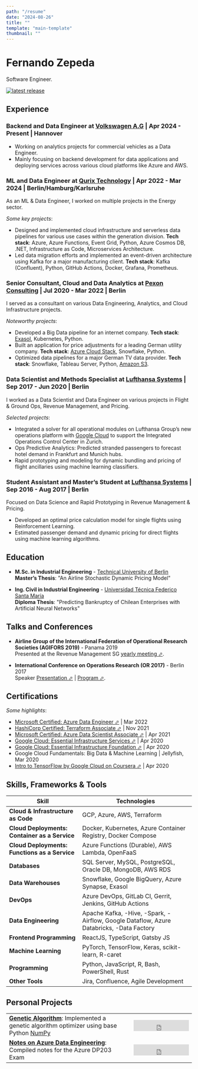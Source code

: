 ```yaml
---
path: "/resume"  
date: "2024-08-26"  
title: ""  
template: "main-template"  
thumbnail: ""
---
```


# Fernando Zepeda

Software Engineer.

[![latest release](https://img.shields.io/github/v/tag/Fmrhj/cv?label=download%20pdf%20cv)](https://github.com/Fmrhj/cv/releases/latest/download/Zepeda_resume.pdf)

## Experience

### Backend and Data Engineer at [Volkswagen A.G](https://www.volkswagen-group.com/en) | Apr 2024 - Present | Hannover

- Working on analytics projects for commercial vehicles as a Data Engineer.
- Mainly focusing on backend development for data applications and deploying services across various cloud platforms like Azure and AWS.

### ML and Data Engineer at [Qurix Technology](https://www.qurix.tech) | Apr 2022 - Mar 2024 | Berlin/Hamburg/Karlsruhe

As an ML & Data Engineer, I worked on multiple projects in the Energy sector.

*Some key projects*:

- Designed and implemented cloud infrastructure and serverless data pipelines for various use cases within the generation division. **Tech stack**: Azure, Azure Functions, Event Grid, Python, Azure Cosmos DB, .NET, Infrastructure as Code, Microservices Architecture.
- Led data migration efforts and implemented an event-driven architecture using Kafka for a major manufacturing client. **Tech stack**: Kafka (Confluent), Python, GitHub Actions, Docker, Grafana, Prometheus.

### Senior Consultant, Cloud and Data Analytics at [Pexon Consulting](https://pexon-consulting.de) | Jul 2020 - Mar 2022 | Berlin

I served as a consultant on various Data Engineering, Analytics, and Cloud Infrastructure projects.

*Noteworthy projects*:

- Developed a Big Data pipeline for an internet company. **Tech stack**: [Exasol](https://www.exasol.com), Kubernetes, Python.
- Built an application for price adjustments for a leading German utility company. **Tech stack**: [Azure Cloud Stack](https://azure.microsoft.com/en-us/), Snowflake, Python.
- Optimized data pipelines for a major German TV data provider. **Tech stack**: Snowflake, Tableau Server, Python, [Amazon S3](https://aws.amazon.com/s3/?nc2=h_ql_prod_fs_s3).

### Data Scientist and Methods Specialist at [Lufthansa Systems](https://www.lhsystems.com) | Sep 2017 - Jun 2020 | Berlin

I worked as a Data Scientist and Data Engineer on various projects in Flight & Ground Ops, Revenue Management, and Pricing.

*Selected projects*:

- Integrated a solver for all operational modules on Lufthansa Group’s new operations platform with [Google Cloud](https://cloud.google.com/) to support the Integrated Operations Control Center in Zurich.
- Ops Predictive Analytics: Predicted stranded passengers to forecast hotel demand in Frankfurt and Munich hubs.
- Rapid prototyping and modeling for dynamic bundling and pricing of flight ancillaries using machine learning classifiers.

### Student Assistant and Master’s Student at [Lufthansa Systems](https://www.lhsystems.com) | Sep 2016 - Aug 2017 | Berlin

Focused on Data Science and Rapid Prototyping in Revenue Management & Pricing.

- Developed an optimal price calculation model for single flights using Reinforcement Learning.
- Estimated passenger demand and dynamic pricing for direct flights using machine learning algorithms.

## Education

- **M.Sc. in Industrial Engineering** - [Technical University of Berlin](https://www.tu-berlin.de/menue/home/)  
  **Master’s Thesis**: "An Airline Stochastic Dynamic Pricing Model"

- **Ing. Civil in Industrial Engineering** - [Universidad Técnica Federico Santa María](https://www.usm.cl/)  
  **Diploma Thesis**: "Predicting Bankruptcy of Chilean Enterprises with Artificial Neural Networks"

## Talks and Conferences

- **Airline Group of the International Federation of Operational Research Societies (AGIFORS 2019)** - Panama 2019  
  Presented at the Revenue Management SG [yearly meeting ⬀](https://agifors.org/rm-2019).

- **International Conference on Operations Research (OR 2017)** - Berlin 2017  
  Speaker [Presentation ⬀](https://www.dropbox.com/s/h7vtkc215zh3r43/OR_2017.pdf?dl=0) | [Program ⬀](https://www.euro-online.org/conf/admin/tmp/program-gor2017.pdf).

## Certifications

*Some highlights*:

- [Microsoft Certified: Azure Data Engineer ⬀](https://www.credly.com/badges/1a4866ef-1c92-48fe-9af4-c49c28617bf5?source=linked_in_profile) | Mar 2022
- [HashiCorp Certified: Terraform Associate ⬀](https://www.credly.com/badges/4b572995-9eaa-47d7-8c5b-25c8464b8861) | Nov 2021
- [Microsoft Certified: Azure Data Scientist Associate ⬀](https://www.credly.com/badges/80d35358-f45f-4fa4-92d1-54f3289b488e?source=linked_in_profile) | Apr 2021
- [Google Cloud: Essential Infrastructure Services ⬀](https://www.coursera.org/account/accomplishments/records/W2ZTKPJ8QG4D) | Apr 2020
- [Google Cloud: Essential Infrastructure Foundation ⬀](https://www.coursera.org/account/accomplishments/records/N7W6UZCUCHY6) | Apr 2020
- Google Cloud Fundamentals: Big Data & Machine Learning | Jellyfish, Mar 2020
- [Intro to TensorFlow by Google Cloud on Coursera ⬀](https://www.coursera.org/account/accomplishments/records/B7SLNSP8BY9U) | Apr 2020

## Skills, Frameworks & Tools

| Skill | Technologies |
|---|---|
| **Cloud & Infrastructure as Code** | GCP, Azure, AWS, Terraform |
| **Cloud Deployments: Container as a Service** | Docker, Kubernetes, Azure Container Registry, Docker Compose |
| **Cloud Deployments: Functions as a Service** | Azure Functions (Durable), AWS Lambda, OpenFaaS |
| **Databases** | SQL Server, MySQL, PostgreSQL, Oracle DB, MongoDB, AWS RDS |
| **Data Warehouses** | Snowflake, Google BigQuery, Azure Synapse, Exasol |
| **DevOps** | Azure DevOps, GitLab CI, Gerrit, Jenkins, GitHub Actions |
| **Data Engineering** | Apache Kafka, -Hive, -Spark, -Airflow, Google Dataflow, Azure Databricks, -Data Factory |
| **Frontend Programming** | ReactJS, TypeScript, Gatsby JS |
| **Machine Learning** | PyTorch, TensorFlow, Keras, scikit-learn, R-caret |
| **Programming** | Python, JavaScript, R, Bash, PowerShell, Rust |
| **Other Tools** | Jira, Confluence, Agile Development |

## Personal Projects

|   |   |
|---|---|
| **[Genetic Algorithm](https://github.com/Fmrhj/genetic-algorithm)**: Implemented a genetic algorithm optimizer using base Python [NumPy](https://numpy.org/) | <iframe src="https://ghbtns.com/github-btn.html?user=Fmrhj&repo=genetic-algorithm&type=star&count=true&size=large" width="150" height="30" frameborder="0" scrolling="0" title="Github-Stars"></iframe> |
| **[Notes on Azure Data Engineering](https://github.com/Fmrhj/notes-azure-data-engineering)**: Compiled notes for the Azure DP203 Exam | <iframe src="https://ghbtns.com/github-btn.html?user=Fmrhj&repo=notes-azure-data-engineering&type=star&count=true&size=large" width="150" height="30" frameborder="0" scrolling="0" title="Github-Stars"></iframe> |
